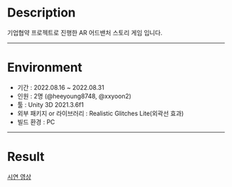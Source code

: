# Description
기업협약 프로젝트로 진행한 AR 어드밴처 스토리 게임 입니다. 

-----------------

# Environment
- 기간 : 2022.08.16 ~ 2022.08.31
- 인원 : 2명 (@heeyoung8748, @xxyoon2)
- 툴 : Unity 3D 2021.3.6f1
- 외부 패키지 or 라이브러리 : Realistic Glitches Lite(외곽선 효과)
- 빌드 환경 : PC

-----------------

# Result
[시연 영상](https://youtu.be/x4H4iOXjl9g)

